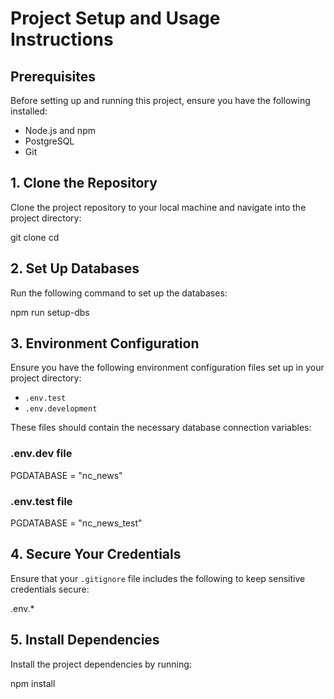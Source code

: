 # Project Setup and Usage Instructions

## Prerequisites

Before setting up and running this project, ensure you have the following installed:

- Node.js and npm
- PostgreSQL
- Git

## 1. Clone the Repository

Clone the project repository to your local machine and navigate into the project directory:

git clone <repository-url> cd <repository-name>

## 2. Set Up Databases

Run the following command to set up the databases:

npm run setup-dbs

## 3. Environment Configuration

Ensure you have the following environment configuration files set up in your project directory:

- `.env.test`
- `.env.development`

These files should contain the necessary database connection variables:

### .env.dev file

PGDATABASE = "nc_news"

### .env.test file

PGDATABASE = "nc_news_test"

## 4. Secure Your Credentials

Ensure that your `.gitignore` file includes the following to keep sensitive credentials secure:

.env.*

## 5. Install Dependencies

Install the project dependencies by running:

npm install